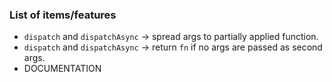 ### List of items/features

- `dispatch` and `dispatchAsync` -> spread args to partially applied function.
- `dispatch` and `dispatchAsync` -> return `fn` if no args are passed as second args.
- DOCUMENTATION

